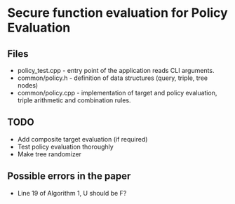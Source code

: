 # Secure function evaluation for Policy Evaluation
## Files
- policy_test.cpp - entry point of the application reads CLI arguments.
- common/policy.h - definition of data structures (query, triple, tree nodes)
- common/policy.cpp - implementation of target and policy evaluation, triple arithmetic and combination rules.

## TODO
- Add composite target evaluation (if required)
- Test policy evaluation thoroughly
- Make tree randomizer

## Possible errors in the paper
- Line 19 of Algorithm 1, U should be F?
